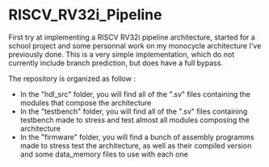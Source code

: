 # RISCV_RV32i_Pipeline
First try at implementing a RISCV RV32i pipeline architecture, started for a school project and some personnal work on my monocycle architecture I've previously done. This is a very simple implementation, which do not currently include branch prediction, but does have a full bypass.

The repository is organized as follow :
   - In the "hdl_src" folder, you will find all of the ".sv" files containing the modules that compose the architecture
   - In the "testbench" folder, you will find all of the ".sv" files containing testbench made to stress and test almost all modules composing the architecture
   - In the "firmware" folder, you will find a bunch of assembly programms made to stress test the architecture, as well as their compiled version and some data_memory files to use with each one
